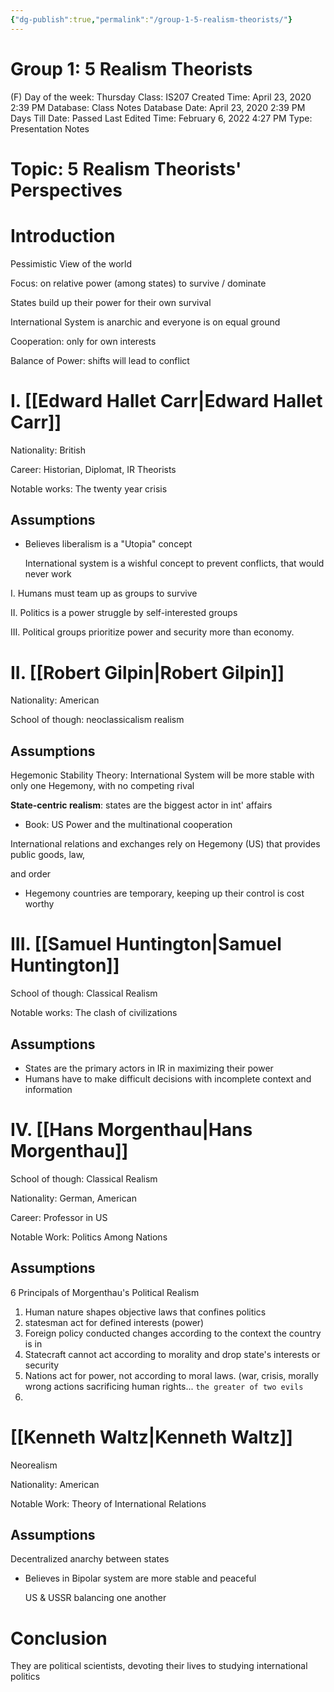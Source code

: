 ```yaml
---
{"dg-publish":true,"permalink":"/group-1-5-realism-theorists/"}
---
```


# Group 1: 5 Realism Theorists

(F) Day of the week: Thursday
Class: IS207
Created Time: April 23, 2020 2:39 PM
Database: Class Notes Database
Date: April 23, 2020 2:39 PM
Days Till Date: Passed
Last Edited Time: February 6, 2022 4:27 PM
Type: Presentation Notes

# Topic: 5 Realism Theorists' Perspectives

# Introduction

Pessimistic View of the world

Focus: on relative power (among states) to survive / dominate

States build up their power for their own survival

International System is anarchic and everyone is on equal ground

Cooperation: only for own interests

Balance of Power: shifts will lead to conflict

# I. [[Edward Hallet Carr\|Edward Hallet Carr]]

Nationality: British

Career: Historian, Diplomat, IR Theorists

Notable works: The twenty year crisis

## Assumptions

- Believes liberalism is a "Utopia" concept
    
    International system is a wishful concept to prevent conflicts, that would never work
    

I. Humans must team up as groups to survive

II. Politics is a power struggle by self-interested groups

III. Political groups prioritize power and security more than economy.

# II. [[Robert Gilpin\|Robert Gilpin]]

Nationality: American

School of though: neoclassicalism realism

## Assumptions

Hegemonic Stability Theory: International System will be more stable with only one Hegemony, with no competing rival

**State-centric realism**: states are the biggest actor in int' affairs

- Book: US Power and the multinational cooperation

International relations and exchanges rely on Hegemony (US) that provides public goods, law,

 and order

- Hegemony countries are temporary, keeping up their control is cost worthy

# III. [[Samuel Huntington\|Samuel Huntington]]

School of though: Classical Realism

Notable works: The clash of civilizations

## Assumptions

- States are the primary actors in IR in maximizing their power
- Humans have to make difficult decisions with incomplete context and information

# IV. [[Hans Morgenthau\|Hans Morgenthau]]

School of though: Classical Realism

Nationality: German, American

Career: Professor in US

Notable Work: Politics Among Nations

## Assumptions

6 Principals of Morgenthau's Political Realism

1. Human nature shapes objective laws that confines politics
2. statesman act for defined interests (power)
3. Foreign policy conducted changes according to the context the country is in
4. Statecraft cannot act according to morality and drop state's interests or security
5. Nations act for power, not according to moral laws. (war, crisis, morally wrong actions sacrificing human rights... `the greater of two evils`
6.  

# [[Kenneth Waltz\|Kenneth Waltz]]

Neorealism

Nationality: American

Notable Work: Theory of International Relations

## Assumptions

Decentralized anarchy between states

- Believes in Bipolar system are more stable and peaceful
    
    US & USSR balancing one another
    

# Conclusion

They are political scientists, devoting their lives to studying international politics
